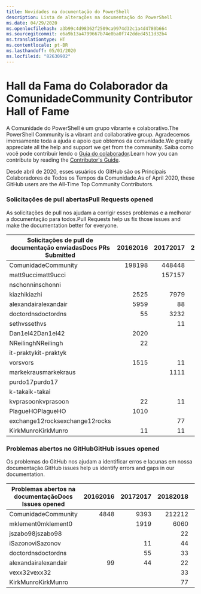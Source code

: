 ```yaml
---
title: Novidades na documentação do PowerShell
description: Lista de alterações na documentação do PowerShell
ms.date: 04/29/2020
ms.openlocfilehash: a3b99c4d98362f2509ca9974d32c1a4d4780b664
ms.sourcegitcommit: e6a9b13a4799667b74e0ba0f742dded4511d32b4
ms.translationtype: HT
ms.contentlocale: pt-BR
ms.lasthandoff: 05/01/2020
ms.locfileid: "82630902"
---
```

# <a name="community-contributor-hall-of-fame"></a><span data-ttu-id="b6511-103">Hall da Fama do Colaborador da Comunidade</span><span class="sxs-lookup"><span data-stu-id="b6511-103">Community Contributor Hall of Fame</span></span>

<span data-ttu-id="b6511-104">A Comunidade do PowerShell é um grupo vibrante e colaborativo.</span><span class="sxs-lookup"><span data-stu-id="b6511-104">The PowerShell Community is a vibrant and collaborative group.</span></span> <span data-ttu-id="b6511-105">Agradecemos imensamente toda a ajuda e apoio que obtemos da comunidade.</span><span class="sxs-lookup"><span data-stu-id="b6511-105">We greatly appreciate all the help and support we get from the community.</span></span> <span data-ttu-id="b6511-106">Saiba como você pode contribuir lendo o [Guia do colaborador][contrib].</span><span class="sxs-lookup"><span data-stu-id="b6511-106">Learn how you can contribute by reading the [Contributor's Guide][contrib].</span></span>

<span data-ttu-id="b6511-107">Desde abril de 2020, esses usuários do GitHub são os Principais Colaboradores de Todos os Tempos da Comunidade.</span><span class="sxs-lookup"><span data-stu-id="b6511-107">As of April 2020, these GitHub users are the All-Time Top Community Contributors.</span></span>

### <a name="pull-requests-opened"></a><span data-ttu-id="b6511-108">Solicitações de pull abertas</span><span class="sxs-lookup"><span data-stu-id="b6511-108">Pull Requests opened</span></span>

<span data-ttu-id="b6511-109">As solicitações de pull nos ajudam a corrigir esses problemas e a melhorar a documentação para todos.</span><span class="sxs-lookup"><span data-stu-id="b6511-109">Pull Requests help us fix those issues and make the documentation better for everyone.</span></span>

| <span data-ttu-id="b6511-110">Solicitações de pull de documentação enviadas</span><span class="sxs-lookup"><span data-stu-id="b6511-110">Docs PRs Submitted</span></span> | <span data-ttu-id="b6511-111">2016</span><span class="sxs-lookup"><span data-stu-id="b6511-111">2016</span></span> | <span data-ttu-id="b6511-112">2017</span><span class="sxs-lookup"><span data-stu-id="b6511-112">2017</span></span> | <span data-ttu-id="b6511-113">2018</span><span class="sxs-lookup"><span data-stu-id="b6511-113">2018</span></span> | <span data-ttu-id="b6511-114">2019</span><span class="sxs-lookup"><span data-stu-id="b6511-114">2019</span></span> | <span data-ttu-id="b6511-115">2020</span><span class="sxs-lookup"><span data-stu-id="b6511-115">2020</span></span> | <span data-ttu-id="b6511-116">Grande Total</span><span class="sxs-lookup"><span data-stu-id="b6511-116">Grand Total</span></span> |
| ------------------ | ---: | ---: | ---: | ---: | ---: | ----------: |
| <span data-ttu-id="b6511-117">Comunidade</span><span class="sxs-lookup"><span data-stu-id="b6511-117">Community</span></span>          |  <span data-ttu-id="b6511-118">198</span><span class="sxs-lookup"><span data-stu-id="b6511-118">198</span></span> |  <span data-ttu-id="b6511-119">448</span><span class="sxs-lookup"><span data-stu-id="b6511-119">448</span></span> |  <span data-ttu-id="b6511-120">468</span><span class="sxs-lookup"><span data-stu-id="b6511-120">468</span></span> |  <span data-ttu-id="b6511-121">322</span><span class="sxs-lookup"><span data-stu-id="b6511-121">322</span></span> |   <span data-ttu-id="b6511-122">38</span><span class="sxs-lookup"><span data-stu-id="b6511-122">38</span></span> |        <span data-ttu-id="b6511-123">1477</span><span class="sxs-lookup"><span data-stu-id="b6511-123">1477</span></span> |
| <span data-ttu-id="b6511-124">matt9ucci</span><span class="sxs-lookup"><span data-stu-id="b6511-124">matt9ucci</span></span>          |      |  <span data-ttu-id="b6511-125">157</span><span class="sxs-lookup"><span data-stu-id="b6511-125">157</span></span> |   <span data-ttu-id="b6511-126">80</span><span class="sxs-lookup"><span data-stu-id="b6511-126">80</span></span> |   <span data-ttu-id="b6511-127">30</span><span class="sxs-lookup"><span data-stu-id="b6511-127">30</span></span> |      |         <span data-ttu-id="b6511-128">267</span><span class="sxs-lookup"><span data-stu-id="b6511-128">267</span></span> |
| <span data-ttu-id="b6511-129">nschonni</span><span class="sxs-lookup"><span data-stu-id="b6511-129">nschonni</span></span>           |      |      |   <span data-ttu-id="b6511-130">14</span><span class="sxs-lookup"><span data-stu-id="b6511-130">14</span></span> |  <span data-ttu-id="b6511-131">138</span><span class="sxs-lookup"><span data-stu-id="b6511-131">138</span></span> |      |         <span data-ttu-id="b6511-132">152</span><span class="sxs-lookup"><span data-stu-id="b6511-132">152</span></span> |
| <span data-ttu-id="b6511-133">kiazhi</span><span class="sxs-lookup"><span data-stu-id="b6511-133">kiazhi</span></span>             |   <span data-ttu-id="b6511-134">25</span><span class="sxs-lookup"><span data-stu-id="b6511-134">25</span></span> |   <span data-ttu-id="b6511-135">79</span><span class="sxs-lookup"><span data-stu-id="b6511-135">79</span></span> |   <span data-ttu-id="b6511-136">12</span><span class="sxs-lookup"><span data-stu-id="b6511-136">12</span></span> |      |      |         <span data-ttu-id="b6511-137">116</span><span class="sxs-lookup"><span data-stu-id="b6511-137">116</span></span> |
| <span data-ttu-id="b6511-138">alexandair</span><span class="sxs-lookup"><span data-stu-id="b6511-138">alexandair</span></span>         |   <span data-ttu-id="b6511-139">59</span><span class="sxs-lookup"><span data-stu-id="b6511-139">59</span></span> |    <span data-ttu-id="b6511-140">8</span><span class="sxs-lookup"><span data-stu-id="b6511-140">8</span></span> |   <span data-ttu-id="b6511-141">26</span><span class="sxs-lookup"><span data-stu-id="b6511-141">26</span></span> |    <span data-ttu-id="b6511-142">2</span><span class="sxs-lookup"><span data-stu-id="b6511-142">2</span></span> |    <span data-ttu-id="b6511-143">1</span><span class="sxs-lookup"><span data-stu-id="b6511-143">1</span></span> |          <span data-ttu-id="b6511-144">96</span><span class="sxs-lookup"><span data-stu-id="b6511-144">96</span></span> |
| <span data-ttu-id="b6511-145">doctordns</span><span class="sxs-lookup"><span data-stu-id="b6511-145">doctordns</span></span>          |    <span data-ttu-id="b6511-146">5</span><span class="sxs-lookup"><span data-stu-id="b6511-146">5</span></span> |   <span data-ttu-id="b6511-147">32</span><span class="sxs-lookup"><span data-stu-id="b6511-147">32</span></span> |   <span data-ttu-id="b6511-148">20</span><span class="sxs-lookup"><span data-stu-id="b6511-148">20</span></span> |    <span data-ttu-id="b6511-149">7</span><span class="sxs-lookup"><span data-stu-id="b6511-149">7</span></span> |    <span data-ttu-id="b6511-150">2</span><span class="sxs-lookup"><span data-stu-id="b6511-150">2</span></span> |          <span data-ttu-id="b6511-151">66</span><span class="sxs-lookup"><span data-stu-id="b6511-151">66</span></span> |
| <span data-ttu-id="b6511-152">sethvs</span><span class="sxs-lookup"><span data-stu-id="b6511-152">sethvs</span></span>             |      |    <span data-ttu-id="b6511-153">1</span><span class="sxs-lookup"><span data-stu-id="b6511-153">1</span></span> |   <span data-ttu-id="b6511-154">44</span><span class="sxs-lookup"><span data-stu-id="b6511-154">44</span></span> |      |      |          <span data-ttu-id="b6511-155">45</span><span class="sxs-lookup"><span data-stu-id="b6511-155">45</span></span> |
| <span data-ttu-id="b6511-156">Dan1el42</span><span class="sxs-lookup"><span data-stu-id="b6511-156">Dan1el42</span></span>           |   <span data-ttu-id="b6511-157">20</span><span class="sxs-lookup"><span data-stu-id="b6511-157">20</span></span> |      |      |      |      |          <span data-ttu-id="b6511-158">20</span><span class="sxs-lookup"><span data-stu-id="b6511-158">20</span></span> |
| <span data-ttu-id="b6511-159">NReilingh</span><span class="sxs-lookup"><span data-stu-id="b6511-159">NReilingh</span></span>          |    <span data-ttu-id="b6511-160">2</span><span class="sxs-lookup"><span data-stu-id="b6511-160">2</span></span> |      |   <span data-ttu-id="b6511-161">13</span><span class="sxs-lookup"><span data-stu-id="b6511-161">13</span></span> |    <span data-ttu-id="b6511-162">3</span><span class="sxs-lookup"><span data-stu-id="b6511-162">3</span></span> |      |          <span data-ttu-id="b6511-163">18</span><span class="sxs-lookup"><span data-stu-id="b6511-163">18</span></span> |
| <span data-ttu-id="b6511-164">it-praktyk</span><span class="sxs-lookup"><span data-stu-id="b6511-164">it-praktyk</span></span>         |      |      |   <span data-ttu-id="b6511-165">16</span><span class="sxs-lookup"><span data-stu-id="b6511-165">16</span></span> |    <span data-ttu-id="b6511-166">1</span><span class="sxs-lookup"><span data-stu-id="b6511-166">1</span></span> |      |          <span data-ttu-id="b6511-167">17</span><span class="sxs-lookup"><span data-stu-id="b6511-167">17</span></span> |
| <span data-ttu-id="b6511-168">vors</span><span class="sxs-lookup"><span data-stu-id="b6511-168">vors</span></span>               |   <span data-ttu-id="b6511-169">15</span><span class="sxs-lookup"><span data-stu-id="b6511-169">15</span></span> |    <span data-ttu-id="b6511-170">1</span><span class="sxs-lookup"><span data-stu-id="b6511-170">1</span></span> |      |      |      |          <span data-ttu-id="b6511-171">16</span><span class="sxs-lookup"><span data-stu-id="b6511-171">16</span></span> |
| <span data-ttu-id="b6511-172">markekraus</span><span class="sxs-lookup"><span data-stu-id="b6511-172">markekraus</span></span>         |      |   <span data-ttu-id="b6511-173">11</span><span class="sxs-lookup"><span data-stu-id="b6511-173">11</span></span> |    <span data-ttu-id="b6511-174">5</span><span class="sxs-lookup"><span data-stu-id="b6511-174">5</span></span> |      |      |          <span data-ttu-id="b6511-175">16</span><span class="sxs-lookup"><span data-stu-id="b6511-175">16</span></span> |
| <span data-ttu-id="b6511-176">purdo17</span><span class="sxs-lookup"><span data-stu-id="b6511-176">purdo17</span></span>            |      |      |   <span data-ttu-id="b6511-177">13</span><span class="sxs-lookup"><span data-stu-id="b6511-177">13</span></span> |      |      |          <span data-ttu-id="b6511-178">13</span><span class="sxs-lookup"><span data-stu-id="b6511-178">13</span></span> |
| <span data-ttu-id="b6511-179">k-takai</span><span class="sxs-lookup"><span data-stu-id="b6511-179">k-takai</span></span>            |      |      |    <span data-ttu-id="b6511-180">5</span><span class="sxs-lookup"><span data-stu-id="b6511-180">5</span></span> |    <span data-ttu-id="b6511-181">1</span><span class="sxs-lookup"><span data-stu-id="b6511-181">1</span></span> |    <span data-ttu-id="b6511-182">7</span><span class="sxs-lookup"><span data-stu-id="b6511-182">7</span></span> |          <span data-ttu-id="b6511-183">13</span><span class="sxs-lookup"><span data-stu-id="b6511-183">13</span></span> |
| <span data-ttu-id="b6511-184">kvprasoon</span><span class="sxs-lookup"><span data-stu-id="b6511-184">kvprasoon</span></span>          |    <span data-ttu-id="b6511-185">2</span><span class="sxs-lookup"><span data-stu-id="b6511-185">2</span></span> |    <span data-ttu-id="b6511-186">1</span><span class="sxs-lookup"><span data-stu-id="b6511-186">1</span></span> |    <span data-ttu-id="b6511-187">7</span><span class="sxs-lookup"><span data-stu-id="b6511-187">7</span></span> |    <span data-ttu-id="b6511-188">2</span><span class="sxs-lookup"><span data-stu-id="b6511-188">2</span></span> |      |          <span data-ttu-id="b6511-189">12</span><span class="sxs-lookup"><span data-stu-id="b6511-189">12</span></span> |
| <span data-ttu-id="b6511-190">PlagueHO</span><span class="sxs-lookup"><span data-stu-id="b6511-190">PlagueHO</span></span>           |   <span data-ttu-id="b6511-191">10</span><span class="sxs-lookup"><span data-stu-id="b6511-191">10</span></span> |      |      |    <span data-ttu-id="b6511-192">1</span><span class="sxs-lookup"><span data-stu-id="b6511-192">1</span></span> |      |          <span data-ttu-id="b6511-193">11</span><span class="sxs-lookup"><span data-stu-id="b6511-193">11</span></span> |
| <span data-ttu-id="b6511-194">exchange12rocks</span><span class="sxs-lookup"><span data-stu-id="b6511-194">exchange12rocks</span></span>    |      |    <span data-ttu-id="b6511-195">7</span><span class="sxs-lookup"><span data-stu-id="b6511-195">7</span></span> |    <span data-ttu-id="b6511-196">3</span><span class="sxs-lookup"><span data-stu-id="b6511-196">3</span></span> |      |      |          <span data-ttu-id="b6511-197">10</span><span class="sxs-lookup"><span data-stu-id="b6511-197">10</span></span> |
| <span data-ttu-id="b6511-198">KirkMunro</span><span class="sxs-lookup"><span data-stu-id="b6511-198">KirkMunro</span></span>          |    <span data-ttu-id="b6511-199">1</span><span class="sxs-lookup"><span data-stu-id="b6511-199">1</span></span> |    <span data-ttu-id="b6511-200">1</span><span class="sxs-lookup"><span data-stu-id="b6511-200">1</span></span> |    <span data-ttu-id="b6511-201">2</span><span class="sxs-lookup"><span data-stu-id="b6511-201">2</span></span> |    <span data-ttu-id="b6511-202">6</span><span class="sxs-lookup"><span data-stu-id="b6511-202">6</span></span> |      |          <span data-ttu-id="b6511-203">10</span><span class="sxs-lookup"><span data-stu-id="b6511-203">10</span></span> |

### <a name="github-issues-opened"></a><span data-ttu-id="b6511-204">Problemas abertos no GitHub</span><span class="sxs-lookup"><span data-stu-id="b6511-204">GitHub issues opened</span></span>

<span data-ttu-id="b6511-205">Os problemas do GitHub nos ajudam a identificar erros e lacunas em nossa documentação.</span><span class="sxs-lookup"><span data-stu-id="b6511-205">GitHub issues help us identify errors and gaps in our documentation.</span></span>

| <span data-ttu-id="b6511-206">Problemas abertos na documentação</span><span class="sxs-lookup"><span data-stu-id="b6511-206">Docs Issues opened</span></span> | <span data-ttu-id="b6511-207">2016</span><span class="sxs-lookup"><span data-stu-id="b6511-207">2016</span></span> | <span data-ttu-id="b6511-208">2017</span><span class="sxs-lookup"><span data-stu-id="b6511-208">2017</span></span> | <span data-ttu-id="b6511-209">2018</span><span class="sxs-lookup"><span data-stu-id="b6511-209">2018</span></span> | <span data-ttu-id="b6511-210">2019</span><span class="sxs-lookup"><span data-stu-id="b6511-210">2019</span></span> | <span data-ttu-id="b6511-211">2020</span><span class="sxs-lookup"><span data-stu-id="b6511-211">2020</span></span> | <span data-ttu-id="b6511-212">Grande Total</span><span class="sxs-lookup"><span data-stu-id="b6511-212">Grand Total</span></span> |
| ------------------ | ---: | ---: | ---: | ---: | ---: | ----------: |
| <span data-ttu-id="b6511-213">Comunidade</span><span class="sxs-lookup"><span data-stu-id="b6511-213">Community</span></span>          |   <span data-ttu-id="b6511-214">48</span><span class="sxs-lookup"><span data-stu-id="b6511-214">48</span></span> |   <span data-ttu-id="b6511-215">93</span><span class="sxs-lookup"><span data-stu-id="b6511-215">93</span></span> |  <span data-ttu-id="b6511-216">212</span><span class="sxs-lookup"><span data-stu-id="b6511-216">212</span></span> |  <span data-ttu-id="b6511-217">575</span><span class="sxs-lookup"><span data-stu-id="b6511-217">575</span></span> |  <span data-ttu-id="b6511-218">212</span><span class="sxs-lookup"><span data-stu-id="b6511-218">212</span></span> |        <span data-ttu-id="b6511-219">1152</span><span class="sxs-lookup"><span data-stu-id="b6511-219">1152</span></span> |
| <span data-ttu-id="b6511-220">mklement0</span><span class="sxs-lookup"><span data-stu-id="b6511-220">mklement0</span></span>          |      |   <span data-ttu-id="b6511-221">19</span><span class="sxs-lookup"><span data-stu-id="b6511-221">19</span></span> |   <span data-ttu-id="b6511-222">60</span><span class="sxs-lookup"><span data-stu-id="b6511-222">60</span></span> |   <span data-ttu-id="b6511-223">56</span><span class="sxs-lookup"><span data-stu-id="b6511-223">56</span></span> |   <span data-ttu-id="b6511-224">26</span><span class="sxs-lookup"><span data-stu-id="b6511-224">26</span></span> |         <span data-ttu-id="b6511-225">161</span><span class="sxs-lookup"><span data-stu-id="b6511-225">161</span></span> |
| <span data-ttu-id="b6511-226">jszabo98</span><span class="sxs-lookup"><span data-stu-id="b6511-226">jszabo98</span></span>           |      |      |    <span data-ttu-id="b6511-227">2</span><span class="sxs-lookup"><span data-stu-id="b6511-227">2</span></span> |   <span data-ttu-id="b6511-228">15</span><span class="sxs-lookup"><span data-stu-id="b6511-228">15</span></span> |    <span data-ttu-id="b6511-229">3</span><span class="sxs-lookup"><span data-stu-id="b6511-229">3</span></span> |          <span data-ttu-id="b6511-230">20</span><span class="sxs-lookup"><span data-stu-id="b6511-230">20</span></span> |
| <span data-ttu-id="b6511-231">iSazonov</span><span class="sxs-lookup"><span data-stu-id="b6511-231">iSazonov</span></span>           |      |    <span data-ttu-id="b6511-232">1</span><span class="sxs-lookup"><span data-stu-id="b6511-232">1</span></span> |    <span data-ttu-id="b6511-233">4</span><span class="sxs-lookup"><span data-stu-id="b6511-233">4</span></span> |   <span data-ttu-id="b6511-234">10</span><span class="sxs-lookup"><span data-stu-id="b6511-234">10</span></span> |    <span data-ttu-id="b6511-235">4</span><span class="sxs-lookup"><span data-stu-id="b6511-235">4</span></span> |          <span data-ttu-id="b6511-236">19</span><span class="sxs-lookup"><span data-stu-id="b6511-236">19</span></span> |
| <span data-ttu-id="b6511-237">doctordns</span><span class="sxs-lookup"><span data-stu-id="b6511-237">doctordns</span></span>          |      |    <span data-ttu-id="b6511-238">5</span><span class="sxs-lookup"><span data-stu-id="b6511-238">5</span></span> |    <span data-ttu-id="b6511-239">3</span><span class="sxs-lookup"><span data-stu-id="b6511-239">3</span></span> |    <span data-ttu-id="b6511-240">5</span><span class="sxs-lookup"><span data-stu-id="b6511-240">5</span></span> |    <span data-ttu-id="b6511-241">4</span><span class="sxs-lookup"><span data-stu-id="b6511-241">4</span></span> |          <span data-ttu-id="b6511-242">17</span><span class="sxs-lookup"><span data-stu-id="b6511-242">17</span></span> |
| <span data-ttu-id="b6511-243">alexandair</span><span class="sxs-lookup"><span data-stu-id="b6511-243">alexandair</span></span>         |    <span data-ttu-id="b6511-244">9</span><span class="sxs-lookup"><span data-stu-id="b6511-244">9</span></span> |    <span data-ttu-id="b6511-245">4</span><span class="sxs-lookup"><span data-stu-id="b6511-245">4</span></span> |    <span data-ttu-id="b6511-246">2</span><span class="sxs-lookup"><span data-stu-id="b6511-246">2</span></span> |      |      |          <span data-ttu-id="b6511-247">15</span><span class="sxs-lookup"><span data-stu-id="b6511-247">15</span></span> |
| <span data-ttu-id="b6511-248">vexx32</span><span class="sxs-lookup"><span data-stu-id="b6511-248">vexx32</span></span>             |      |      |    <span data-ttu-id="b6511-249">3</span><span class="sxs-lookup"><span data-stu-id="b6511-249">3</span></span> |   <span data-ttu-id="b6511-250">11</span><span class="sxs-lookup"><span data-stu-id="b6511-250">11</span></span> |      |          <span data-ttu-id="b6511-251">14</span><span class="sxs-lookup"><span data-stu-id="b6511-251">14</span></span> |
| <span data-ttu-id="b6511-252">KirkMunro</span><span class="sxs-lookup"><span data-stu-id="b6511-252">KirkMunro</span></span>          |      |      |    <span data-ttu-id="b6511-253">7</span><span class="sxs-lookup"><span data-stu-id="b6511-253">7</span></span> |    <span data-ttu-id="b6511-254">7</span><span class="sxs-lookup"><span data-stu-id="b6511-254">7</span></span> |      |          <span data-ttu-id="b6511-255">14</span><span class="sxs-lookup"><span data-stu-id="b6511-255">14</span></span> |

<!-- Link references -->
[contrib]: contributing/overview.md